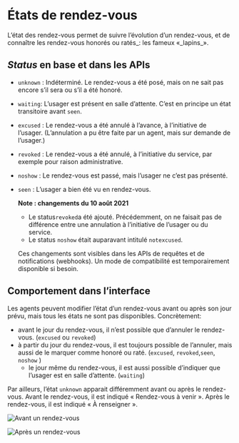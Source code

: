 # États de rendez-vous

L’état des rendez-vous permet de suivre l’évolution d’un rendez-vous, et de connaître les rendez-vous honorés ou ratés\_: les fameux «\_lapins\_».

## _Status_ en base et dans les APIs

* `unknown` : Indéterminé. Le rendez-vous a été posé, mais on ne sait pas encore s’il sera ou s’il a été honoré.
* `waiting`: L’usager est présent en salle d’attente. C’est en principe un état transitoire avant `seen`.
* `excused` : Le rendez-vous a été annulé à l’avance, à l’initiative de l’usager. \(L’annulation a pu être faite par un agent, mais sur demande de l’usager.\)
* `revoked` : Le rendez-vous a été annulé, à l’initiative du service, par exemple pour raison administrative.
* `noshow` : Le rendez-vous est passé, mais l’usager ne c’est pas présenté.
* `seen` : L’usager a bien été vu en rendez-vous.

    **Note : changements du 10 août 2021**

    * Le status`revoked`a été ajouté. Précédemment, on ne faisait pas de différence entre une annulation à l’initiative de l’usager ou du service.
    * Le status `noshow` était auparavant intitulé `notexcused`.

    Ces changements sont visibles dans les APIs de requêtes et de notifications \(webhooks\). Un mode de compatibilité est temporairement disponible si besoin.

## Comportement dans l’interface

Les agents peuvent modifier l’état d’un rendez-vous avant ou après son jour prévu, mais tous les états ne sont pas disponibles. Concrètement: 

* avant le jour du rendez-vous, il n’est possible que d’annuler le rendez-vous. \(`excused` ou `revoked`\)
* à partir du jour du rendez-vous, il est toujours possible de l’annuler, mais aussi de le marquer comme honoré ou raté. \(`excused`, `revoked`,`seen`, `noshow` \)
  * le jour même du rendez-vous, il est aussi possible d’indiquer que l’usager est en salle d’attente. \(`waiting`\)

Par ailleurs, l’état `unknown` apparait différemment avant ou après le rendez-vous. Avant le rendez-vous, il est indiqué « Rendez-vous à venir ». Après le rendez-vous, il est indiqué « À renseigner ».

![Avant un rendez-vous](../.gitbook/assets/capture-de-cran-2021-08-25-a-11.23.40.png)

![Apr&#xE8;s un rendez-vous](../.gitbook/assets/capture-de-cran-2021-08-25-a-11.23.04.png)

